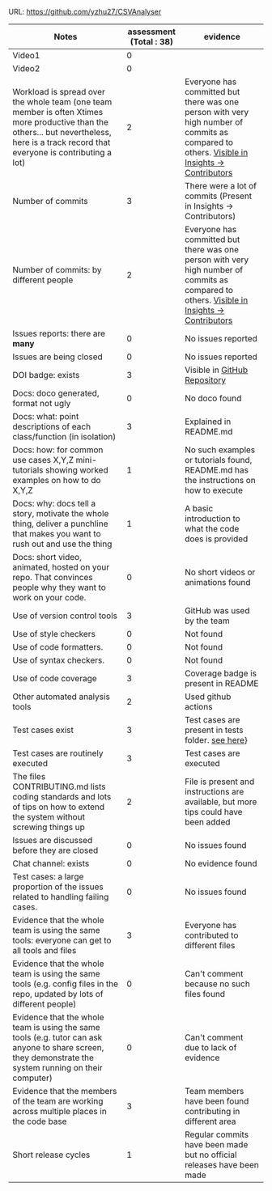 URL: https://github.com/yzhu27/CSVAnalyser

|Notes|assessment (Total : 38)|evidence|
|-----|---------|----------|
|Video1| 0| |
|Video2| 0| |
|Workload is spread over the whole team (one team member is often Xtimes more productive than the others... but nevertheless, here is a track record that everyone is contributing a lot)| 2 | Everyone has committed but there was one person with very high number of commits as compared to others. [Visible in Insights -> Contributors](https://github.com/yzhu27/CSVAnalyser/graphs/contributors)|
|Number of commits| 3 | There were a lot of commits (Present in Insights -> Contributors) |
|Number of commits: by different people| 2 | Everyone has committed but there was one person with very high number of commits as compared to others. [Visible in Insights -> Contributors](https://github.com/yzhu27/CSVAnalyser/graphs/contributors)|
|Issues reports: there are **many**| 0 | No issues reported |
|Issues are being closed| 0 | No issues reported |
|DOI badge: exists| 3 | Visible in [GitHub Repository](https://github.com/yzhu27/CSVAnalyser) |
|Docs: doco generated, format not ugly | 0 | No doco found|
|Docs: what: point descriptions of each class/function (in isolation) | 3 | Explained in README.md|
|Docs: how: for common use cases X,Y,Z mini-tutorials showing worked examples on how to do X,Y,Z| 1 |No such examples or tutorials found, README.md has the instructions on how to execute|
|Docs: why: docs tell a story, motivate the whole thing, deliver a punchline that makes you want to rush out and use the thing| 1 | A basic introduction to what the code does is provided|
|Docs: short video, animated, hosted on your repo. That convinces people why they want to work on your code.|  0| No short videos or animations found|
|Use of version control tools| 3 | GitHub was used by the team|
|Use of style checkers | 0 | Not found|
|Use of code formatters. | 0 | Not found|
|Use of syntax checkers. | 0 | Not found|
|Use of code coverage | 3 | Coverage badge is present in README|
|Other automated analysis tools| 2 |Used github actions|
|Test cases exist| 3 |Test cases are present in tests folder. [see here](https://github.com/yzhu27/CSVAnalyser/tree/main/tests)}|
|Test cases are routinely executed| 3 |Test cases are executed|
|The files CONTRIBUTING.md lists coding standards and lots of tips on how to extend the system without screwing things up| 2 | File is present and instructions are available, but more tips could have been added|
|Issues are discussed before they are closed| 0 |No issues found|
|Chat channel: exists| 0 | No evidence found|
|Test cases: a large proportion of the issues related to handling failing cases.| 0 | No issues found|
|Evidence that the whole team is using the same tools: everyone can get to all tools and files| 3 | Everyone has contributed to different files|
|Evidence that the whole team is using the same tools (e.g. config files in the repo, updated by lots of different people)| 0 |Can't comment because no such files found |
|Evidence that the whole team is using the same tools (e.g. tutor can ask anyone to share screen, they demonstrate the system running on their computer)| 0 | Can't comment due to lack of evidence|
|Evidence that the members of the team are working across multiple places in the code base| 3 | Team members have been found contributing in different area|
|Short release cycles | 1 | Regular commits have been made but no official releases have been made|
